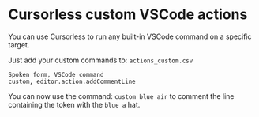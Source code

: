 # Cursorless custom VSCode actions

You can use Cursorless to run any built-in VSCode command on a specific target.

Just add your custom commands to: `actions_custom.csv`

```csv
Spoken form, VSCode command
custom, editor.action.addCommentLine
```

You can now use the command: `custom blue air` to comment the line containing the token with the `blue a` hat. 